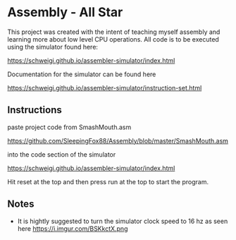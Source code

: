 # Assembly - All Star

This project was created with the intent of teaching myself assembly and learning more about low level CPU operations. All code is to be executed using the simulator found here:

https://schweigi.github.io/assembler-simulator/index.html

Documentation for the simulator can be found here

https://schweigi.github.io/assembler-simulator/instruction-set.html

## Instructions


paste project code from SmashMouth.asm

https://github.com/SleepingFox88/Assembly/blob/master/SmashMouth.asm

into the code section of the simulator

https://schweigi.github.io/assembler-simulator/index.html

Hit reset at the top and then press run at the top to start the program.

## Notes

- It is hightly suggested to turn the simulator clock speed to 16 hz as seen here https://i.imgur.com/BSKkctX.png
